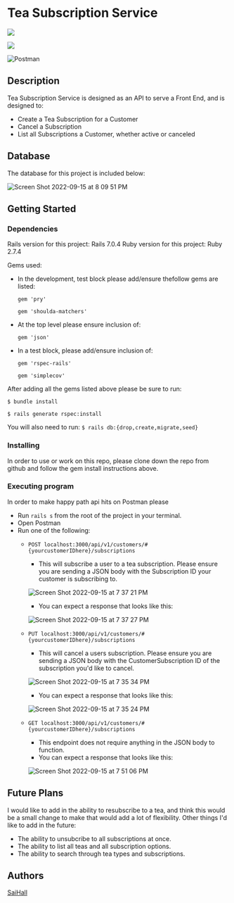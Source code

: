 # Tea Subscription Service
[<img src="https://img.shields.io/badge/Ruby-CC342D?style=for-the-badge&logo=ruby&logoColor=white"/>](https://www.ruby-lang.org/en/) 

[<img src="https://img.shields.io/badge/Ruby_on_Rails-CC0000?style=for-the-badge&logo=ruby-on-rails&logoColor=white"/>](https://rubyonrails.org/)

![Postman](https://img.shields.io/badge/Postman-FF6C37?style=for-the-badge&logo=postman&logoColor=white)

## Description

Tea Subscription Service is designed as an API to serve a Front End, and is designed to:

 - Create a Tea Subscription for a Customer
 - Cancel a Subscription
 - List all Subscriptions a Customer, whether active or canceled

## Database

The database for this project is included below:

![Screen Shot 2022-09-15 at 8 09 51 PM](https://user-images.githubusercontent.com/99222755/190529825-18f7f9e5-36f4-4e7f-86aa-33cbe2723fca.png)


## Getting Started

### Dependencies

Rails version for this project: Rails 7.0.4
Ruby version for this project: Ruby 2.7.4

Gems used:
- In the development, test block please add/ensure thefollow gems are listed:


  ``gem 'pry'``
  
  ``gem 'shoulda-matchers'``
    
    
- At the top level please ensure inclusion of:
  
  ``gem 'json'``
    
    
- In a test block, please add/ensure inclusion of:


  ``gem 'rspec-rails'``
  
  ``gem 'simplecov'``
    
After adding all the gems listed above please be sure to run:

``
$ bundle install
``

``
$ rails generate rspec:install
``

You will also need to run:
``
$ rails db:{drop,create,migrate,seed}
``
### Installing

In order to use or work on this repo, please clone down the repo from github and follow the gem install instructions above. 



### Executing program

 In order to make happy path api hits on Postman please
 
 * Run ``rails s`` from the root of the project in your terminal.
 * Open Postman
 * Run one of the following:
   - ``POST localhost:3000/api/v1/customers/#{yourcustomerIDhere}/subscriptions``
      + This will subscribe a user to a tea subscription. Please ensure you are sending a JSON body with the Subscription ID your customer is subscribing to.
      
       ![Screen Shot 2022-09-15 at 7 37 21 PM](https://user-images.githubusercontent.com/99222755/190527301-a2973e39-c9f4-43d1-b5c0-78a3754d0f23.png)
      + You can expect a response that looks like this:
      
       ![Screen Shot 2022-09-15 at 7 37 27 PM](https://user-images.githubusercontent.com/99222755/190527479-d2039455-afd5-4554-aad5-e4fdd926c691.png)
   - ``PUT localhost:3000/api/v1/customers/#{yourcustomerIDhere}/subscriptions``
     + This will cancel a users subscription. Please ensure you are sending a JSON body with the CustomerSubscription ID of the subscription you'd like to cancel.
     
      ![Screen Shot 2022-09-15 at 7 35 34 PM](https://user-images.githubusercontent.com/99222755/190527661-9e4ade25-a3e9-4280-9476-134b9084a3a7.png)
     + You can expect a response that looks like this:
     
      ![Screen Shot 2022-09-15 at 7 35 24 PM](https://user-images.githubusercontent.com/99222755/190527747-cc8f06f7-7341-4a36-be96-5d9dd5d0072d.png)

   - ``GET localhost:3000/api/v1/customers/#{yourcustomerIDhere}/subscriptions``
     + This endpoint does not require anything in the JSON body to function.
     + You can expect a response that looks like this:
     
      ![Screen Shot 2022-09-15 at 7 51 06 PM](https://user-images.githubusercontent.com/99222755/190527990-8e97b0fd-747a-438a-a51b-b6fd00d80236.png)


## Future Plans
I would like to add in the ability to resubscribe to a tea, and think this would be a small change to make that would add a lot of flexibility.
Other things I'd like to add in the future:
 - The ability to unsubcribe to all subscriptions at once.
 - The ability to list all teas and all subscription options.
 - The ability to search through tea types and subscriptions.

## Authors

[SaiHall](https://www.linkedin.com/in/sai-hall-503710237/)

